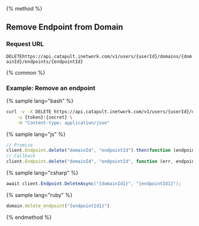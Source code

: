 {% method %}

## Remove Endpoint from Domain

### Request URL

<code class="delete">DELETE</code>`https://api.catapult.inetwork.com/v1/users/{userId}/domains/{domainId}/endpoints/{endpointId}`


{% common %}

### Example: Remove an endpoint

{% sample lang="bash" %}

```bash
curl -v -X DELETE https://api.catapult.inetwork.com/v1/users/{userId}/domains/{domain-id}/endpoints/{endpoint-id} \
	-u {token}:{secret} \
	-H "Content-type: application/json"
```

{% sample lang="js" %}

```js
// Promise
client.Endpoint.delete("domainId", "endpointId").then(function (endpoint) {});
// Callback
client.Endpoint.delete("domainId", "endpointId", function (err, endpoint) {});
```

{% sample lang="csharp" %}

```csharp
await client.Endpoint.DeleteAsync("{domainId1}", "{endpointId1}");
```

{% sample lang="ruby" %}

```ruby
domain.delete_endpoint("{endpointId1}")
```
{% endmethod %}
